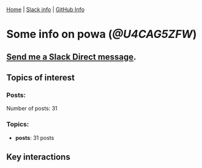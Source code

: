 [Home](https://kelu124.github.io/echommunity/) | [Slack info](https://kelu124.github.io/echommunity/) | [GitHub Info](https://kelu124.github.io/echommunity/github.html)

# Some info on __powa__ (_@U4CAG5ZFW_)


## [Send me a Slack Direct message](https://echopen.slack.com/messages/@powa/).

## Topics of interest

### Posts: 

Number of posts: 31

### Topics:

* __posts__: 31 posts

## Key interactions 

